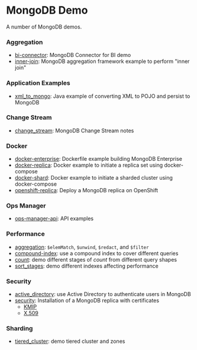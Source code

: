 # MongoDB Demo

A number of MongoDB demos.

### Aggregation
- [bi-connector](bi-connector): MongoDB Connector for BI demo
- [inner-join](inner-join): MongoDB aggregation framework example to perform "inner join"

### Application Examples
- [xml_to_mongo](xml_to_mongo): Java example of converting XML to POJO and persist to MongoDB

### Change Stream
- [change_stream](change_stream): MongoDB Change Stream notes

### Docker
- [docker-enterprise](docker-enterprise): Dockerfile example building MongoDB Enterprise
- [docker-replica](docker-replica): Docker example to initiate a replica set using docker-compose
- [docker-shard](docker-shard): Docker example to initiate a sharded cluster using docker-compose
- [openshift-replica](openshift-replica): Deploy a MongoDB replica on OpenShift

### Ops Manager
- [ops-manager-api](ops-manager-api): API examples

### Performance
- [aggregation](aggregation): `$elemMatch`, `$unwind`, `$redact`, and `$filter`
- [compound-index](compound-index): use a compound index to cover different queries
- [count](count): demo different stages of _count_ from different query shapes
- [sort_stages](sort_stages): demo different indexes affecting performance

### Security
- [active_directory](active_directory): use Active Directory to authenticate users in MongoDB
- [security](security): Installation of a MongoDB replica with certificates
  - [KMIP](https://github.com/simagix/mongodb-demo/tree/master/security/KMIP)
  - [X.509](https://github.com/simagix/mongodb-demo/tree/master/security/x509-only)

### Sharding
- [tiered_cluster](tiered_cluster): demo tiered cluster and zones

